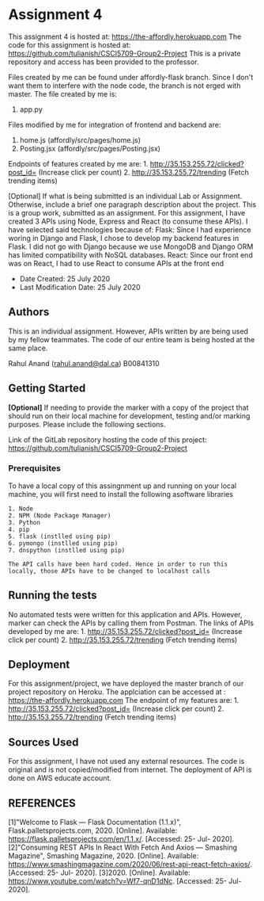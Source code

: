 #  Assignment 4
This assignment 4 is hosted at: https://the-affordly.herokuapp.com
The code for this assignment is hosted at: https://github.com/tulianish/CSCI5709-Group2-Project
This is a private repository and access has been provided to the professor.

Files created by me can be found under affordly-flask branch. Since I don't want them to interfere with the node code, the branch is not erged with master. The file created by me is:
  1. app.py

Files modified by me for integration of frontend and backend are:
  1. home.js    (affordly/src/pages/home.js)
  2. Posting.jsx    (affordly/src/pages/Posting.jsx)

Endpoints of features created by me are:
    1. http://35.153.255.72/clicked?post_id=<some-ID>           (Increase click per count)
    2. http://35.153.255.72/trending           (Fetch trending items) 


[Optional] If what is being submitted is an individual Lab or Assignment. Otherwise, include a brief one paragraph description about the project.
This is a group work, submitted as an assignment. For this assignment, I have created 3 APIs using Node, Express and React (to consume these APIs). I have selected said technologies because of:
  Flask: Since I had experience woring in Django and Flask, I chose to develop my backend features in Flask. I did not go with Django because we use MongoDB and Django ORM has limited compatibility with NoSQL databases.
  React: Since our front end was on React, I had to use React to consume APIs at the front end
    

* Date Created: 25 July 2020
* Last Modification Date: 25 July 2020

## Authors
This is an individual assignment. However, APIs written by are being used by my fellow teammates. The code of our entire team is being hosted at the same place.

Rahul Anand  (rahul.anand@dal.ca)  B00841310


## Getting Started

**[Optional]** If needing to provide the marker with a copy of the project that should run on their local machine for development, testing and/or marking purposes. Please include the following sections.

Link of the GitLab repository hosting the code of this project: https://github.com/tulianish/CSCI5709-Group2-Project


### Prerequisites

To have a local copy of this assingnment up and running on your local machine, you will first need to install the following asoftware libraries
```
1. Node
2. NPM (Node Package Manager)
3. Python
4. pip
5. flask (instlled using pip)
6. pymongo (instlled using pip)
7. dnspython (instlled using pip)

The API calls have been hard coded. Hence in order to run this locally, those APIs have to be changed to localhost calls
```



## Running the tests

No automated tests were written for this application and APIs.
However, marker can check the APIs by calling them from Postman. The links of APIs developed by me are:
    1. http://35.153.255.72/clicked?post_id=<some-ID>           (Increase click per count)
    2. http://35.153.255.72/trending           (Fetch trending items) 


## Deployment
For this assignment/project, we have deployed the master branch of our project repository on Heroku.
The applciation can be accessed at : https://the-affordly.herokuapp.com
The endpoint of my features are:
    1. http://35.153.255.72/clicked?post_id=<some-ID>           (Increase click per count)
    2. http://35.153.255.72/trending           (Fetch trending items) 


## Sources Used
For this assignment, I have not used any external resources. The code is original and is not copied/modified from internet. The deployment of API is done on AWS educate account.


## REFERENCES 

[1]"Welcome to Flask — Flask Documentation (1.1.x)", Flask.palletsprojects.com, 2020. [Online]. Available: https://flask.palletsprojects.com/en/1.1.x/. [Accessed: 25- Jul- 2020].
[2]"Consuming REST APIs In React With Fetch And Axios — Smashing Magazine", Smashing Magazine, 2020. [Online]. Available: https://www.smashingmagazine.com/2020/06/rest-api-react-fetch-axios/. [Accessed: 25- Jul- 2020].
[3]2020. [Online]. Available: https://www.youtube.com/watch?v=Wf7-qnD1dNc. [Accessed: 25- Jul- 2020].